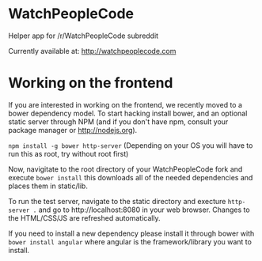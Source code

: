 # WatchPeopleCode
Helper app for /r/WatchPeopleCode subreddit

Currently available at: http://watchpeoplecode.com

# Working on the frontend
If you are interested in working on the frontend, we recently moved to a bower dependency model. To start hacking install bower, and an optional static server through NPM (and if you don't have npm, consult your package manager or http://nodejs.org).

```npm install -g bower http-server``` (Depending on your OS you will have to run this as root, try without root first)

Now, navigitate to the root directory of your WatchPeopleCode fork and execute ```bower install``` this downloads all of the needed dependencies and places them in static/lib.

To run the test server, navigate to the static directory and execture ```http-server .``` and go to http://localhost:8080 in your web browser. Changes to the HTML/CSS/JS are refreshed automatically.

If you need to install a new dependency please install it through bower with ```bower install angular``` where angular is the framework/library you want to install.
